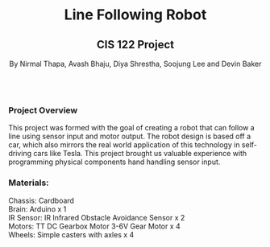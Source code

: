 # <div align="center"> Line Following Robot
## <div align="center"> CIS 122 Project
<div align="center"> By Nirmal Thapa, Avash Bhaju, Diya Shrestha, Soojung Lee and Devin Baker 
<br/><br/>
<br/><br/> 

### <div align="left"> Project Overview
<div align="left"> This project was formed with the goal of creating a robot that can follow a line using sensor input and motor output. The robot design is based off a car, which also mirrors the real world application of this technology in self-driving cars like Tesla. This project brought us valuable experience with programming physical components hand handling sensor input.<br/>
  
### <div align="left"> Materials:<br/>
Chassis: Cardboard<br/>
Brain: Arduino x 1<br/>
IR Sensor:  IR Infrared Obstacle Avoidance Sensor x 2<br/>
Motors: TT DC Gearbox Motor 3-6V Gear Motor x 4<br/>
Wheels: Simple casters with axles x 4<br/>
